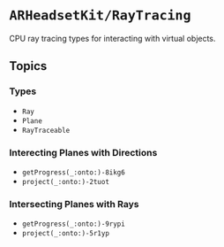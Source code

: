 # ``ARHeadsetKit/RayTracing``

CPU ray tracing types for interacting with virtual objects.

## Topics

### Types

- ``Ray``
- ``Plane``
- ``RayTraceable``

### Interecting Planes with Directions

- ``getProgress(_:onto:)-8ikg6``
- ``project(_:onto:)-2tuot``

### Intersecting Planes with Rays

- ``getProgress(_:onto:)-9rypi``
- ``project(_:onto:)-5r1yp``
